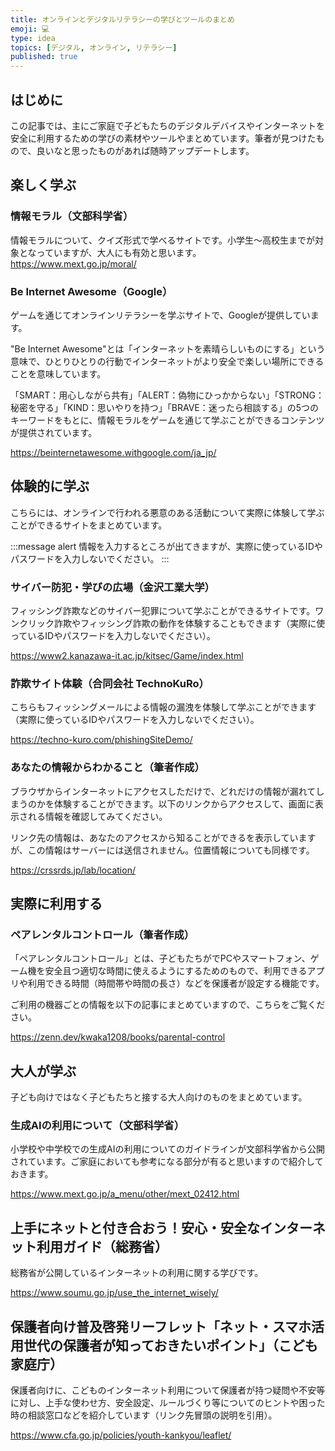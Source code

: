 ```yaml
---
title: オンラインとデジタルリテラシーの学びとツールのまとめ
emoji: 💻
type: idea
topics: [デジタル, オンライン, リテラシー]
published: true
---
```

## はじめに
この記事では、主にご家庭で子どもたちのデジタルデバイスやインターネットを安全に利用するための学びの素材やツールやまとめています。筆者が見つけたもので、良いなと思ったものがあれば随時アップデートします。

## 楽しく学ぶ
### 情報モラル（文部科学省）
情報モラルについて、クイズ形式で学べるサイトです。小学生〜高校生までが対象となっていますが、大人にも有効と思います。
https://www.mext.go.jp/moral/

### Be Internet Awesome（Google）
ゲームを通じてオンラインリテラシーを学ぶサイトで、Googleが提供しています。

"Be Internet Awesome"とは「インターネットを素晴らしいものにする」という意味で、ひとりひとりの行動でインターネットがより安全で楽しい場所にできることを意味しています。

「SMART：用心しながら共有」「ALERT：偽物にひっかからない」「STRONG：秘密を守る」「KIND：思いやりを持つ」「BRAVE：迷ったら相談する」の5つのキーワードをもとに、情報モラルをゲームを通じて学ぶことができるコンテンツが提供されています。

https://beinternetawesome.withgoogle.com/ja_jp/

## 体験的に学ぶ
こちらには、オンラインで行われる悪意のある活動について実際に体験して学ぶことができるサイトをまとめています。

:::message alert
情報を入力するところが出てきますが、実際に使っているIDやパスワードを入力しないでください。
:::

### サイバー防犯・学びの広場（金沢工業大学）
フィッシング詐欺などのサイバー犯罪について学ぶことができるサイトです。ワンクリック詐欺やフィッシング詐欺の動作を体験することもできます（実際に使っているIDやパスワードを入力しないでください）。

https://www2.kanazawa-it.ac.jp/kitsec/Game/index.html

### 詐欺サイト体験（合同会社 TechnoKuRo）
こちらもフィッシングメールによる情報の漏洩を体験して学ぶことができます（実際に使っているIDやパスワードを入力しないでください）。

https://techno-kuro.com/phishingSiteDemo/

### あなたの情報からわかること（筆者作成）
ブラウザからインターネットにアクセスしただけで、どれだけの情報が漏れてしまうのかを体験することができます。以下のリンクからアクセスして、画面に表示される情報を確認してみてください。

リンク先の情報は、あなたのアクセスから知ることができるを表示していますが、この情報はサーバーには送信されません。位置情報についても同様です。

https://crssrds.jp/lab/location/

## 実際に利用する
### ペアレンタルコントロール（筆者作成）
「ペアレンタルコントロール」とは、子どもたちがでPCやスマートフォン、ゲーム機を安全且つ適切な時間に使えるようにするためのもので、利用できるアプリや利用できる時間（時間帯や時間の長さ）などを保護者が設定する機能です。

ご利用の機器ごとの情報を以下の記事にまとめていますので、こちらをご覧ください。

https://zenn.dev/kwaka1208/books/parental-control

## 大人が学ぶ
子ども向けではなく子どもたちと接する大人向けのものをまとめています。

### 生成AIの利用について（文部科学省）
小学校や中学校での生成AIの利用についてのガイドラインが文部科学省から公開されています。ご家庭においても参考になる部分が有ると思いますので紹介しておきます。

https://www.mext.go.jp/a_menu/other/mext_02412.html

## 上手にネットと付き合おう！安心・安全なインターネット利用ガイド（総務省）
総務省が公開しているインターネットの利用に関する学びです。

https://www.soumu.go.jp/use_the_internet_wisely/


## 保護者向け普及啓発リーフレット「ネット・スマホ活用世代の保護者が知っておきたいポイント」（こども家庭庁）
保護者向けに、こどものインターネット利用について保護者が持つ疑問や不安等に対し、上手な使わせ方、安全設定、ルールづくり等についてのヒントや困った時の相談窓口などを紹介しています（リンク先冒頭の説明を引用）。

https://www.cfa.go.jp/policies/youth-kankyou/leaflet/